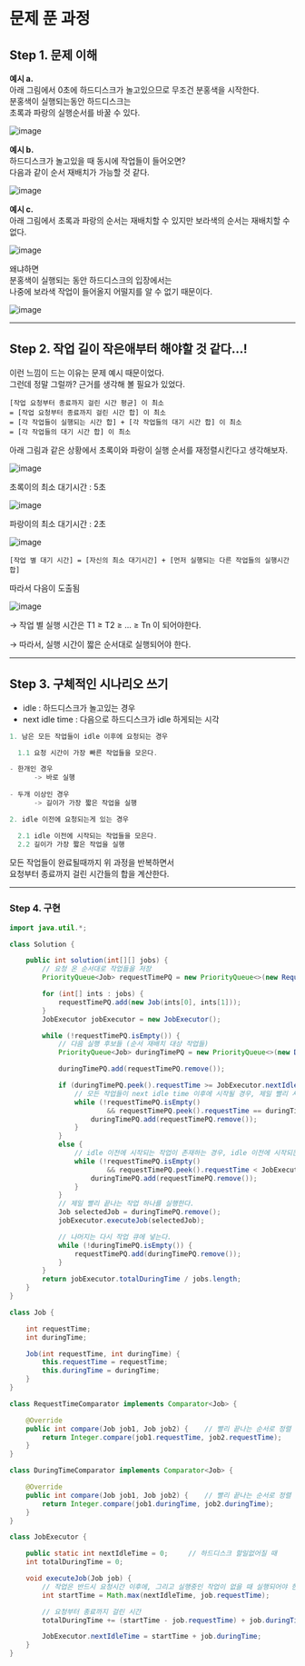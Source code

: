 # 문제 푼 과정
## Step 1. 문제 이해
  **예시 a.**  
  아래 그림에서 0초에 하드디스크가 놀고있으므로 무조건 분홍색을 시작한다.  
  분홍색이 실행되는동안 하드디스크는  
  초록과 파랑의 실행순서를 바꿀 수 있다.  
    
  ![image](https://user-images.githubusercontent.com/28949340/137627675-8ffbc218-cea9-459f-a85f-786a84a06aa8.png)
    
  **예시 b.**  
  하드디스크가 놀고있을 때 동시에 작업들이 들어오면?  
  다음과 같이 순서 재배치가 가능할 것 같다.  
    
  ![image](https://user-images.githubusercontent.com/28949340/137627742-b3a38e5b-92c2-4275-a4f5-5d5c6f21cfc2.png)
    
  
  **예시 c.**  
  아래 그림에서 초록과 파랑의 순서는 재배치할 수 있지만
  보라색의 순서는 재배치할 수 없다.
    
  ![image](https://user-images.githubusercontent.com/28949340/137627771-b99e1302-e587-470c-a96b-7789ec4d4410.png)
    
  왜냐하면  
  분홍색이 실행되는 동안 하드디스크의 입장에서는  
  나중에 보라색 작업이 들어올지 어떨지를 알 수 없기 때문이다.  
    
  ![image](https://user-images.githubusercontent.com/28949340/137627788-cd46201c-4ccd-4dc3-8885-62939c7ef910.png)
    
---
## Step 2. 작업 길이 작은애부터 해야할 것 같다...!
이런 느낌이 드는 이유는 문제 예시 때문이었다.  
그런데 정말 그럴까? 근거를 생각해 볼 필요가 있었다.  
  
```
[작업 요청부터 종료까지 걸린 시간 평균] 이 최소  
= [작업 요청부터 종료까지 걸린 시간 합] 이 최소  
= [각 작업들이 실행되는 시간 합] + [각 작업들의 대기 시간 합] 이 최소  
= [각 작업들의 대기 시간 합] 이 최소  
```

아래 그림과 같은 상황에서 초록이와 파랑이 실행 순서를 재정렬시킨다고 생각해보자.

![image](https://user-images.githubusercontent.com/28949340/137627863-d4ee7508-ba12-45d4-bc7a-730673b6f722.png)

초록이의 최소 대기시간 : 5초

![image](https://user-images.githubusercontent.com/28949340/137627866-f04dbaad-1604-45c2-b85e-e273c004c2c1.png)

파랑이의 최소 대기시간 : 2초

![image](https://user-images.githubusercontent.com/28949340/137627871-899139d0-6ca6-4573-b867-70e3387d7d0d.png)

```[작업 별 대기 시간] = [자신의 최소 대기시간] + [먼저 실행되는 다른 작업들의 실행시간 합]```

따라서 다음이 도출됨

![image](https://user-images.githubusercontent.com/28949340/137627898-844b2b73-a88e-4a88-9703-c811abe854ca.png)

→ 작업 별 실행 시간은 T1 ≥ T2 ≥ ... ≥ Tn 이 되어야한다.

→ 따라서, 실행 시간이 짧은 순서대로 실행되어야 한다.

---

## Step 3. 구체적인 시나리오 쓰기


- idle : 하드디스크가 놀고있는 경우
- next idle time : 다음으로 하드디스크가 idle 하게되는 시각

```java
1. 남은 모든 작업들이 idle 이후에 요청되는 경우

  1.1 요청 시간이 가장 빠른 작업들을 모은다.

- 한개인 경우
      -> 바로 실행
      
- 두개 이상인 경우
      -> 길이가 가장 짧은 작업을 실행

2. idle 이전에 요청되는게 있는 경우

  2.1 idle 이전에 시작되는 작업들을 모은다.
  2.2 길이가 가장 짧은 작업을 실행
```

모든 작업들이 완료될때까지 위 과정을 반복하면서  
요청부터 종료까지 걸린 시간들의 합을 계산한다.  

---
    
### Step 4. 구현
```java
import java.util.*;

class Solution {

    public int solution(int[][] jobs) {
        // 요청 온 순서대로 작업들을 저장
        PriorityQueue<Job> requestTimePQ = new PriorityQueue<>(new RequestTimeComparator());

        for (int[] ints : jobs) {
            requestTimePQ.add(new Job(ints[0], ints[1]));
        }
        JobExecutor jobExecutor = new JobExecutor();

        while (!requestTimePQ.isEmpty()) {
            // 다음 실행 후보들 (순서 재배치 대상 작업들)
            PriorityQueue<Job> duringTimePQ = new PriorityQueue<>(new DuringTimeComparator());

            duringTimePQ.add(requestTimePQ.remove());

            if (duringTimePQ.peek().requestTime >= JobExecutor.nextIdleTime) {
                // 모든 작업들이 next idle time 이후에 시작될 경우, 제일 빨리 시작되는 작업들을 next jobs 에 넣는다.
                while (!requestTimePQ.isEmpty()
                        && requestTimePQ.peek().requestTime == duringTimePQ.peek().requestTime) {
                    duringTimePQ.add(requestTimePQ.remove());
                }
            }
            else {
                // idle 이전에 시작되는 작업이 존재하는 경우, idle 이전에 시작되는 작업들을 next jobs 에 넣는다.
                while (!requestTimePQ.isEmpty()
                        && requestTimePQ.peek().requestTime < JobExecutor.nextIdleTime) {
                    duringTimePQ.add(requestTimePQ.remove());
                }
            }
            // 제일 빨리 끝나는 작업 하나를 실행한다.
            Job selectedJob = duringTimePQ.remove();
            jobExecutor.executeJob(selectedJob);

            // 나머지는 다시 작업 큐에 넣는다.
            while (!duringTimePQ.isEmpty()) {
                requestTimePQ.add(duringTimePQ.remove());
            }
        }
        return jobExecutor.totalDuringTime / jobs.length;
    }
}

class Job {

    int requestTime;
    int duringTime;

    Job(int requestTime, int duringTime) {
        this.requestTime = requestTime;
        this.duringTime = duringTime;
    }
}

class RequestTimeComparator implements Comparator<Job> {

    @Override
    public int compare(Job job1, Job job2) {    // 빨리 끝나는 순서로 정렬
        return Integer.compare(job1.requestTime, job2.requestTime);
    }
}

class DuringTimeComparator implements Comparator<Job> {

    @Override
    public int compare(Job job1, Job job2) {    // 빨리 끝나는 순서로 정렬
        return Integer.compare(job1.duringTime, job2.duringTime);
    }
}

class JobExecutor {

    public static int nextIdleTime = 0;     // 하드디스크 할일없어질 때
    int totalDuringTime = 0;

    void executeJob(Job job) {
        // 작업은 반드시 요청시간 이후에, 그리고 실행중인 작업이 없을 때 실행되어야 한다.
        int startTime = Math.max(nextIdleTime, job.requestTime);

        // 요청부터 종료까지 걸린 시간
        totalDuringTime += (startTime - job.requestTime) + job.duringTime;

        JobExecutor.nextIdleTime = startTime + job.duringTime;
    }
}
```
